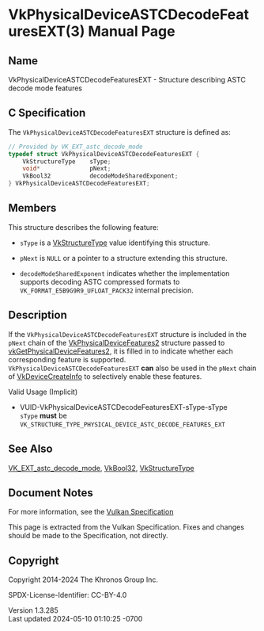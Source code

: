 # VkPhysicalDeviceASTCDecodeFeaturesEXT(3) Manual Page

## Name

VkPhysicalDeviceASTCDecodeFeaturesEXT - Structure describing ASTC decode
mode features



## <a href="#_c_specification" class="anchor"></a>C Specification

The `VkPhysicalDeviceASTCDecodeFeaturesEXT` structure is defined as:

``` c
// Provided by VK_EXT_astc_decode_mode
typedef struct VkPhysicalDeviceASTCDecodeFeaturesEXT {
    VkStructureType    sType;
    void*              pNext;
    VkBool32           decodeModeSharedExponent;
} VkPhysicalDeviceASTCDecodeFeaturesEXT;
```

## <a href="#_members" class="anchor"></a>Members

This structure describes the following feature:

- `sType` is a [VkStructureType](https://registry.khronos.org/vulkan/specs/1.3-extensions/man/html/VkStructureType.html) value identifying
  this structure.

- `pNext` is `NULL` or a pointer to a structure extending this
  structure.

- <span id="features-astc-decodeModeSharedExponent"></span>
  `decodeModeSharedExponent` indicates whether the implementation
  supports decoding ASTC compressed formats to
  `VK_FORMAT_E5B9G9R9_UFLOAT_PACK32` internal precision.

## <a href="#_description" class="anchor"></a>Description

If the `VkPhysicalDeviceASTCDecodeFeaturesEXT` structure is included in
the `pNext` chain of the
[VkPhysicalDeviceFeatures2](https://registry.khronos.org/vulkan/specs/1.3-extensions/man/html/VkPhysicalDeviceFeatures2.html) structure
passed to
[vkGetPhysicalDeviceFeatures2](https://registry.khronos.org/vulkan/specs/1.3-extensions/man/html/vkGetPhysicalDeviceFeatures2.html), it is
filled in to indicate whether each corresponding feature is supported.
`VkPhysicalDeviceASTCDecodeFeaturesEXT` **can** also be used in the
`pNext` chain of [VkDeviceCreateInfo](https://registry.khronos.org/vulkan/specs/1.3-extensions/man/html/VkDeviceCreateInfo.html) to
selectively enable these features.

Valid Usage (Implicit)

- <a href="#VUID-VkPhysicalDeviceASTCDecodeFeaturesEXT-sType-sType"
  id="VUID-VkPhysicalDeviceASTCDecodeFeaturesEXT-sType-sType"></a>
  VUID-VkPhysicalDeviceASTCDecodeFeaturesEXT-sType-sType  
  `sType` **must** be
  `VK_STRUCTURE_TYPE_PHYSICAL_DEVICE_ASTC_DECODE_FEATURES_EXT`

## <a href="#_see_also" class="anchor"></a>See Also

[VK_EXT_astc_decode_mode](https://registry.khronos.org/vulkan/specs/1.3-extensions/man/html/VK_EXT_astc_decode_mode.html),
[VkBool32](https://registry.khronos.org/vulkan/specs/1.3-extensions/man/html/VkBool32.html), [VkStructureType](https://registry.khronos.org/vulkan/specs/1.3-extensions/man/html/VkStructureType.html)

## <a href="#_document_notes" class="anchor"></a>Document Notes

For more information, see the <a
href="https://registry.khronos.org/vulkan/specs/1.3-extensions/html/vkspec.html#VkPhysicalDeviceASTCDecodeFeaturesEXT"
target="_blank" rel="noopener">Vulkan Specification</a>

This page is extracted from the Vulkan Specification. Fixes and changes
should be made to the Specification, not directly.

## <a href="#_copyright" class="anchor"></a>Copyright

Copyright 2014-2024 The Khronos Group Inc.

SPDX-License-Identifier: CC-BY-4.0

Version 1.3.285  
Last updated 2024-05-10 01:10:25 -0700
